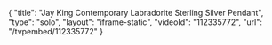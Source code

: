 {
    "title": "Jay King Contemporary Labradorite Sterling Silver Pendant",
    "type": "solo",
    "layout": "iframe-static",
    "videoId": "112335772",
    "url": "\/tvpembed\/112335772"
}